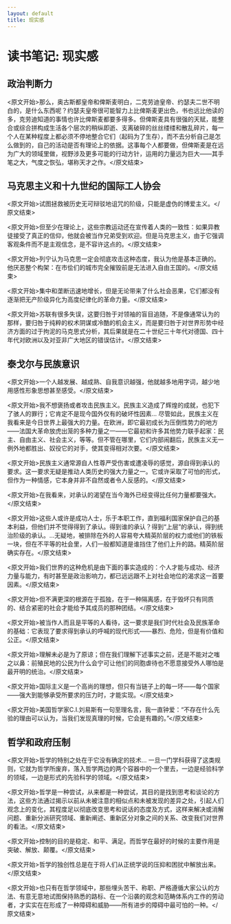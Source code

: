 ```yaml
---
layout: default
title: 现实感
---
```


# 读书笔记: 现实感


## 政治判断力

<原文开始>那么，奥古斯都皇帝和俾斯麦明白，二克劳迪皇帝、约瑟夫二世不明白的，是什么东西呢？约瑟夫皇帝很可能智力上比俾斯麦更出色，书也远比他读的多，克劳迪知道的事情也许比俾斯麦都要多得多。但俾斯麦具有很强的天赋，能整合或综合拼构成生活各个层次的稍纵即逝、支离破碎的丝丝缕缕和散乱碎片，每一个人在某种程度上都必须不停地整合它们（起码为了生存），而不去分析自己是怎么做到的，自己的活动是否有理论上的依据。这事每个人都要做，但俾斯麦是在远为广大的领域里做，视野涉及更多可能的行动方针，运用的力量远为巨大——其手笔之大，气度之恢弘，堪称天才之作。</原文结束>
## 马克思主义和十九世纪的国际工人协会

<原文开始>试图拯救被历史无可辩驳地诅咒的阶级，只能是虚伪的博爱主义。</原文结束>

<原文开始>但至少在理论上，这些宗教运动还在宣传着人类的一致性：如果异教徒接受了真正的信仰，他就会被当作兄弟受到欢迎。但是马克思主义，由于它强调客观条件而不是主观信念，是不容许这点的。</原文结束>

<原文开始>列宁认为马克思一定会彻底攻击这种态度，我认为他是基本正确的。他厌恶整个构架：在市侩们的城市完全摧毁前是无法进入自由王国的。</原文结束>

<原文开始>集中和垄断迅速地增长，但是无论带来了什么社会恶果，它们都没有逐渐把无产阶级异化为高度纪律化的革命力量。</原文结束>

<原文开始>苏联有很多失误，这要归咎于对领袖的盲目追随，不是像通常认为的那样，要归咎于纯粹的权术阴谋或冷酷的机会主义，而是要归咎于对世界形势中经济方面的过于拘泥的马克思式分析，其后果就是在二十世纪三十年代对德国、四十年代对欧洲以及对亚非广大地区的错误估计。</原文结束>
## 泰戈尔与民族意识

<原文开始>一个人越发展、越成熟、自我意识越强，他就越多地用字词，越少地用感性形象思想甚至感受。</原文结束>

<原文开始>我不想褒扬或者攻击民族主义。民族主义造成了辉煌的成就，也犯下了骇人的罪行；它肯定不是现今国外仅有的破坏性因素... 尽管如此，民族主义在我看来是今日世界上最强大的力量。在欧洲，即它最初成长为压倒性势力的地方——法国大革命放虎出笼的多种力量之一——它最初和许多其他势力联手起家：民主、自由主义、社会主义，等等。但不管在哪里，它们内部闹翻后，民族主义无一例外地都胜出、奴役它的对手，使其变得相对次要。</原文结束>

<原文开始>民族主义通常源自人性尊严受伤害或遭凌辱的感觉，源自得到承认的要求。这一要求无疑是推动人类历史的强大力量之一。它或许采取了可怕的形式，但作为一种情感，它本身并非不自然或者令人反感的。</原文结束>

<原文开始>在我看来，对承认的渴望在当今海外已经变得比任何力量都要强大。</原文结束>

<原文开始>这些人或许是成功人士，乐于本职工作，直到福利国家保护自己的基本利益，但他们并不觉得得到了承认。得到谁的承认？得到“上层”的承认，得到统治阶级的承认。...无疑地，被排除在外的人容易夸大精英阶层的权力或他们的铁板一块，但在不平等的社会里，人们一般都知道是谁挡住了他们上升的路。精英阶层确实存在。</原文结束>

<原文开始>我们世界的这种危机是由下面的事实造成的：个人才能与成功、经济力量与能力，有时甚至是政治影响力，都已远远跟不上对社会地位的渴求这一首要因素。</原文结束>


<原文开始>但不满更深的根源在于孤独，在于一种隔离感，在于毁坏只有同质的、结合紧密的社会才能给予其成员的那种团结。</原文结束>


<原文开始>被当作人而且是平等的人看待，这一要求是我们时代社会及民族革命的基础：它表现了要求得到承认的呼喊的现代形式——暴烈、危险，但是有价值和公正。</原文结束>

<原文开始>理解未必是为了原谅；但在我们理解下述事实之前，还是不能对之嗤之以鼻：前殖民地的公民为什么会宁可让他们的同胞虐待也不愿意接受外人哪怕是最开明的统治。</原文结束>

<原文开始>国际主义是一个高尚的理想，但只有当链子上的每一环——每个国家——强大到能够承受所要求的压力时，才能实现。</原文结束>

<原文开始>美国哲学家C.I.刘易斯有一句至理名言，我一直钟爱：“不存在什么先验的理由可以认为，当我们发现真理的时候，它会是有趣的。”</原文结束>
## 哲学和政府压制

<原文开始>哲学的特别之处在于它没有确定的技术... 一旦一门学科获得了这类规则，它就为哲学所废弃，落入哲学两边的两个容器中的一个里去，一边是经验科学的领域，一边是形式的先验科学的领域。</原文结束>

<原文开始>哲学是一种尝试，从来都是一种尝试，其目的是找到思考和谈论的方法，这些方法通过揭示以前从未被注意的相似点和未被发现的差异之处，引起人们观念上的变化，其程度足以彻底改变思考和说话的态度及方式，这样来解决或消解问题、重新分派研究领域、重新阐述、重新区分对象之间的关系、改变我们对世界的看法。</原文结束>

<原文开始>控制的目的是稳定、和平、满足。而哲学在最好的时候的主要作用是突破、解放、颠覆。</原文结束>

<原文开始>哲学的独创性总是在于将人们从正统学说的压抑和困扰中解放出来。</原文结束>

<原文开始>也只有在哲学领域中，那些埋头苦干、称职、严格遵循大家公认的方法、有意无意地试图保持熟悉的路标、在一个沿袭的观念和范畴体系内工作的劳动者，才实实在在形成了一种障碍和威胁——所有进步的障碍中最可怕的一种。</原文结束>